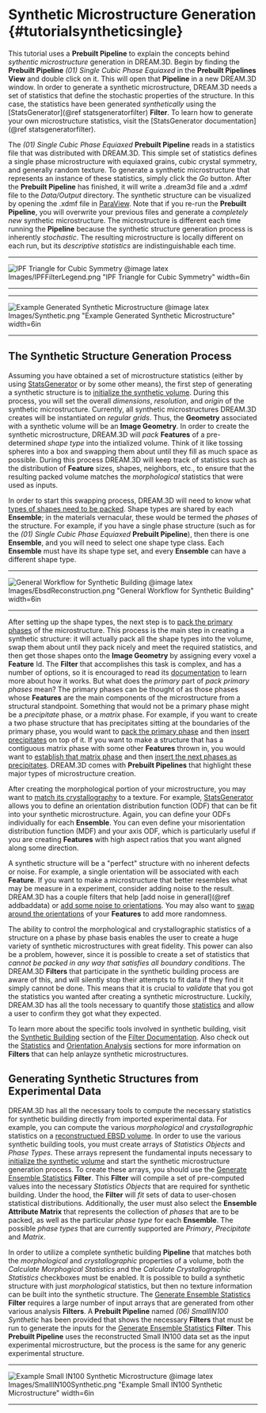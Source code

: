 Synthetic Microstructure Generation {#tutorialsyntheticsingle}
=========

This tutorial uses a **Prebuilt Pipeline** to explain the concepts behind _sythentic microstructure_ generation in DREAM.3D. Begin by finding the **Prebuilt Pipeline** <i>(01) Single Cubic Phase Equiaxed</i> in the **Prebuilt Pipelines View** and double click on it. This will open that **Pipeline** in a new DREAM.3D window. In order to generate a synthetic microstructure, DREAM.3D needs a set of statistics that define the stochastic properties of the structure. In this case, the statistics have been generated _synthetically_ using the [StatsGenerator](@ref statsgeneratorfilter) **Filter**. To learn how to generate your own microstructure statistics, visit the [StatsGenerator documentation](@ref statsgeneratorfilter).

The <i>(01) Single Cubic Phase Equiaxed</i> **Prebuilt Pipeline** reads in a statistics file that was distributed with DREAM.3D. This simple set of statistics defines a single phase microstructure with equiaxed grains, cubic crystal symmetry, and generally random texture. To generate a synthetic microstructure that represents an instance of these statistics, simply click the _Go_ button. After the **Prebuilt Pipeline** has finished, it will write a .dream3d file and a .xdmf file to the *Data/Output* directory. The synthetic structure can be visualized by opening the .xdmf file in [ParaView](http://www.paraview.org). Note that if you re-run the **Prebuilt Pipeline**, you will overwrite your previous files and generate a _completely new_ synthetic microstructure. The microstructure is different each time running the **Pipeline** because the synthetic structure generation process is inherently _stochastic_. The resulting microstructure is locally different on each run, but its _descriptive statistics_ are indistinguishable each time.

-------------------

![IPF Triangle for Cubic Symmetry](Images/IPFFilterLegend.png)
@image latex Images/IPFFilterLegend.png "IPF Triangle for Cubic Symmetry" width=6in

-------------------

-------------------

![Example Generated Synthetic Microstructure](Images/Synthetic.png)
@image latex Images/Synthetic.png "Example Generated Synthetic Microstructure" width=6in

-------------------

## The Synthetic Structure Generation Process ##
Assuming you have obtained a set of microstructure statistics (either by using [StatsGenerator](statsgeneratorfilter) or by some other means), the first step of generating a synthetic structure is to [initialize the synthetic volume](initializesyntheticvolume). During this process, you will set the overall _dimensions_, _resolution_, and _origin_ of the synthetic microstructure. Currently, all synthetic microstructures DREAM.3D creates will be instantiated on _regular grids_. Thus, the **Geometry** associated with a synthetic volume will be an **Image Geometry**. In order to create the synthetic microstructure, DREAM.3D will _pack_ **Features** of a pre-determined _shape type_ into the intialized volume. Think of it like tossing spheres into a box and swapping them about until they fill as much space as possible. During this process DREAM.3D will keep track of statistics such as the distribution of **Feature** sizes, shapes, neighbors, etc., to ensure that the resulting packed volume matches the _morphological_ statistics that were used as inputs.

In order to start this swapping process, DREAM.3D will need to know what [types of shapes need to be packed](establishshapetypes). Shape types are shared by each **Ensemble**; in the materials vernacular, these would be termed the _phases_ of the structure. For example, if you have a single phase structure (such as for the <i>(01) Single Cubic Phase Equiaxed</i> **Prebuilt Pipeline**), then there is one **Ensemble**, and you will need to select one shape type class. Each **Ensemble** must have its shape type set, and every **Ensemble** can have a different shape type. 

------------

![General Workflow for Synthetic Building](Images/SyntheticProcess.png)
@image latex Images/EbsdReconstruction.png "General Workflow for Synthetic Building" width=6in

------------

After setting up the shape types, the next step is to [pack the primary phases](packprimaryphases.html) of the microstructure. This process is the main step in creating a synthetic structure: it will actually pack all the shape types into the volume, swap them about until they pack nicely and meet the required statistics, and then get those shapes onto the **Image Geometry** by assigning every voxel a **Feature** Id.  The **Filter** that accomplishes this task is complex, and has a number of options, so it is encouraged to read its [documentation](packprimaryphases.html) to learn more about how it works. But what does the _primary_ part of _pack primary phases_ mean? The primary phases can be thought of as those phases whose **Features** are the main components of the microstructure from a structural standpoint. Something that would not be a primary phase might be a _precipitate_ phase, or a _matrix_ phase. For example, if you want to create a two phase structure that has precipitates sitting at the boundaries of the primary phase, you would want to [pack the primary phase](packprimaryphases.html) and then [insert precipitates](insertprecipitatephases.html) on top of it. If you want to make a structure that has a contiguous matrix phase with some other **Features** thrown in, you would want to [establish that matrix phase](establishmatrixphase.html) and then [insert the next phases as precipitates](insertprecipitatephases.html). DREAM.3D comes with **Prebuilt Pipelines** that highlight these major types of microstructure creation.

After creating the morphological portion of your microstructure, you may want to [match its crystallography](matchcrystallography.html) to a texture. For example, [StatsGenerator](statsgeneratorfilter.html) allows you to define an orientation distribution function (ODF) that can be fit into your synthetic microstructure. Again, you can define your ODFs individually for each **Ensemble**. You can even define your misorientation distribution function (MDF) and your axis ODF, which is particularly useful if you are creating **Features** with high aspect ratios that you want aligned along some direction.

A synthetic structure will be a "perfect" structure with no inherent defects or noise. For example, a single orientation will be associated with each **Feature**. If you want to make a microstructure that better resembles what may be measure in a experiment, consider adding noise to the result. DREAM.3D has a couple filters that help [add noise in general](@ref addbaddata) or [add some noise to orientations](addorientationnoise). You may also want to [swap around the orientations](jumbleorientations) of your **Features** to add more randomness.

The ability to control the morphological and crystallographic statistics of a structure on a phase by phase basis enables the user to create a huge variety of synthetic microstructures with great fidelity. This power can also be a problem, however, since it is possible to create a set of statistics that _cannot be packed in any way that satisfies all boundary conditions_. The DREAM.3D **Filters** that participate in the synthetic building process are aware of this, and will silently stop their attempts to fit data if they find it simply cannot be done. This means that it is crucial to _validate_ that you got the statistics you wanted after creating a synthetic microstructure. Luckily, DREAM.3D has all the tools necessary to quantify those [statistics](statisticsfilters) and allow a user to confirm they got what they expected.

To learn more about the specific tools involved in synthetic building, visit the [Synthetic Building](syntheticbuildingfilters) section of the [Filter Documentation](filterdocumentation). Also check out the [Statistics](statisticsfilters) and [Orientation Analysis](orientationanalysisfilters) sections for more information on **Filters** that can help anlayze synthetic microstructures.

## Generating Synthetic Structures from Experimental Data ##

DREAM.3D has all the necessary tools to compute the necessary statistics for synthetic building directly from imported experimental data.  For example, you can compute the various _morphological_ and _crystallographic_ statistics on a [reconstructued EBSD volume]( tutorialebsdreconstruction). In order to use the various synthetic building tools, you must create arrays of *Statistics Objects* and *Phase Types*. These arrays represent the fundamental inputs necessary to [initialize the synthetic volume](initializesyntheticvolume) and start the synthetic microstructure generation process.  To create these arrays, you should use the [Generate Ensemble Statistics](generateensemblestatistics) **Filter**. This **Filter** will compile a set of pre-computed values into the necessary *Statistics Objects* that are required for synthetic building.  Under the hood, the **Filter** will _fit_ sets of data to user-chosen statistical distributions.  Additionally, the user must also select the **Ensemble Attribute Matrix** that represents the collection of _phases_ that are to be packed, as well as the particular _phase type_ for each **Ensemble**.  The possible _phase types_ that are currently supported are *Primary*, *Precipitate* and *Matrix*.  

In order to utilize a complete synthetic building **Pipeline** that matches both the _morphological_ and _crystallographic_ properties of a volume, both the _Calculate Morphogical Statistics_ and the _Calculate Crystallographic Statistics_ checkboxes must be enabled. It is possible to build a synthetic structure with just _morphological_ statistics, but then no texture information can be built into the synthetic structure.  The [Generate Ensemble Statistics](generateensemblestatistics) **Filter** requires a large number of input arrays that are generated from other various analysis **Filters**.  A **Prebuilt Pipeline** named <i>(06) SmallIN100 Synthetic</i> has been provided that shows the necessary **Filters** that must be run to generate the inputs for the [Generate Ensemble Statistics](generateensemblestatistics) **Filter**. This **Prebuilt Pipeline** uses the reconstructed Small IN100 data set as the input experimental microstructure, but the process is the same for any generic experimental structure.

------------

![Example Small IN100 Synthetic Microstructure](Images/SmallIN100Synthetic.png)
@image latex Images/SmallIN100Synthetic.png "Example Small IN100 Synthetic Microstructure" width=6in

------------
